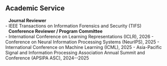 ## Academic Service

<h4 style="margin:0 10px 0;">Journal Reviewer</h4>
- IEEE Transactions on Information Forensics and Security (TIFS)

<h4 style="margin:0 10px 0;">Conference Reviewer / Program Committee</h4>
- International Conference on Learning Representations (ICLR), 2026
- Conference on Neural Information Processing Systems (NeurIPS), 2025
- International Conference on Machine Learning (ICML), 2025
- Asia-Pacific Signal and Information Processing Association Annual Summit and Conference (APSIPA ASC), 2024--2025



<!-- <ul style="margin:0 0 5px;">
  <li><a href="http://cvpr2023.thecvf.com/"><autocolor>IEEE/CVF Conference on Computer Vision and Pattern Recognition (CVPR) 2021-2023</autocolor></a></li>
  <li><a href="http://iccv2021.thecvf.com/"><autocolor>IEEE/CVF International Conference on Computer Vision (ICCV) 2021</autocolor></a></li>
  <li><a href="https://eccv2022.ecva.net/"><autocolor>European Conference on Computer Vision (ECCV) 2022</autocolor></a></li>
</ul> -->

<!-- <h4 style="margin:0 10px 0;">Journal Reviewers</h4>

<ul style="margin:0 0 20px;">
  <li><a href="https://www.computer.org/csdl/journal/tp"><autocolor>IEEE Transactions on Pattern Analysis and Machine Intelligence (TPAMI)</autocolor></a></li>
  <li><a href="https://www.springer.com/journal/11263"><autocolor>International Journal of Computer Vision (IJCV)</autocolor></a></li>
</ul> -->


